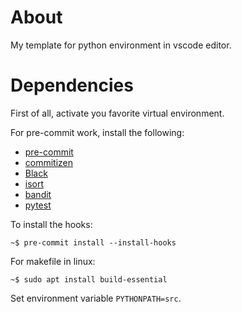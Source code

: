# About

My template for python environment in vscode editor.

# Dependencies

First of all, activate you favorite virtual environment.

For pre-commit work, install the following:

- [pre-commit](https://pre-commit.com/)
- [commitizen](https://pypi.org/project/commitizen/)
- [Black](https://pypi.org/project/black/#:~:text=Black%20is%20the%20uncompromising%20Python,energy%20for%20more%20important%20matters.)
- [isort](https://pypi.org/project/isort/)
- [bandit](https://pypi.org/project/bandit/)
- [pytest](https://pypi.org/project/pytest/)

To install the hooks:

```
~$ pre-commit install --install-hooks
```

For makefile in linux:

```
~$ sudo apt install build-essential
```

Set environment variable ```PYTHONPATH=src```.